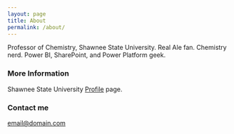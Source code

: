 ```yaml
---
layout: page
title: About
permalink: /about/
---
```


Professor of Chemistry, Shawnee State University. Real Ale fan. Chemistry nerd. Power BI, SharePoint, and Power Platform geek.

### More Information

Shawnee State University [Profile](https://www.shawnee.edu/areas-study/college-arts-and-sciences/natural-sciences/department-natural-sciences-faculty/andrew-m) page.

### Contact me

[email@domain.com](mailto:email@domain.com)
